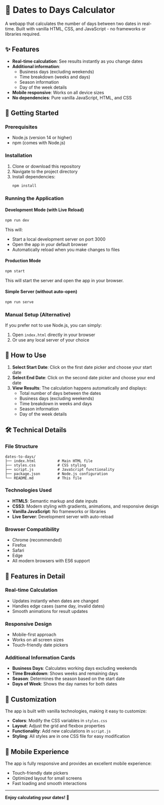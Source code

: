 # 📅 Dates to Days Calculator

A webapp that calculates the number of days between two dates in real-time. Built with vanilla HTML, CSS, and JavaScript - no frameworks or libraries required.

## ✨ Features

- **Real-time calculation**: See results instantly as you change dates
- **Additional information**: 
  - Business days (excluding weekends)
  - Time breakdown (weeks and days)
  - Season information
  - Day of the week details
- **Mobile responsive**: Works on all device sizes
- **No dependencies**: Pure vanilla JavaScript, HTML, and CSS

## 🚀 Getting Started

### Prerequisites

- Node.js (version 14 or higher)
- npm (comes with Node.js)

### Installation

1. Clone or download this repository
2. Navigate to the project directory
3. Install dependencies:
   ```bash
   npm install
   ```

### Running the Application

#### Development Mode (with Live Reload)
```bash
npm run dev
```
This will:
- Start a local development server on port 3000
- Open the app in your default browser
- Automatically reload when you make changes to files

#### Production Mode
```bash
npm start
```
This will start the server and open the app in your browser.

#### Simple Server (without auto-open)
```bash
npm run serve
```

### Manual Setup (Alternative)
If you prefer not to use Node.js, you can simply:
1. Open `index.html` directly in your browser
2. Or use any local server of your choice

## 🎯 How to Use

1. **Select Start Date**: Click on the first date picker and choose your start date
2. **Select End Date**: Click on the second date picker and choose your end date
3. **View Results**: The calculation happens automatically and displays:
   - Total number of days between the dates
   - Business days (excluding weekends)
   - Time breakdown in weeks and days
   - Season information
   - Day of the week details

## 🛠️ Technical Details

### File Structure
```
dates-to-days/
├── index.html          # Main HTML file
├── styles.css          # CSS styling
├── script.js           # JavaScript functionality
├── package.json        # Node.js configuration
└── README.md           # This file
```

### Technologies Used
- **HTML5**: Semantic markup and date inputs
- **CSS3**: Modern styling with gradients, animations, and responsive design
- **Vanilla JavaScript**: No frameworks or libraries
- **Live Server**: Development server with auto-reload

### Browser Compatibility
- Chrome (recommended)
- Firefox
- Safari
- Edge
- All modern browsers with ES6 support

## 🎨 Features in Detail

### Real-time Calculation
- Updates instantly when dates are changed
- Handles edge cases (same day, invalid dates)
- Smooth animations for result updates

### Responsive Design
- Mobile-first approach
- Works on all screen sizes
- Touch-friendly date pickers

### Additional Information Cards
- **Business Days**: Calculates working days excluding weekends
- **Time Breakdown**: Shows weeks and remaining days
- **Season**: Determines the season based on the start date
- **Days of Week**: Shows the day names for both dates

## 🔧 Customization

The app is built with vanilla technologies, making it easy to customize:

- **Colors**: Modify the CSS variables in `styles.css`
- **Layout**: Adjust the grid and flexbox properties
- **Functionality**: Add new calculations in `script.js`
- **Styling**: All styles are in one CSS file for easy modification

## 📱 Mobile Experience

The app is fully responsive and provides an excellent mobile experience:
- Touch-friendly date pickers
- Optimized layout for small screens
- Fast loading and smooth interactions

---

**Enjoy calculating your dates! 🎉**
